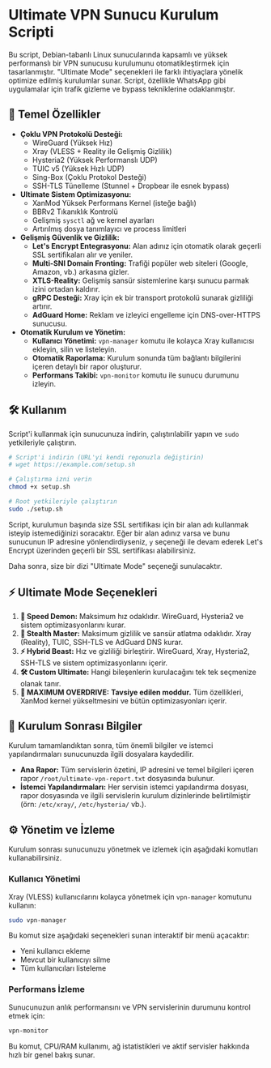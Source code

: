 # Ultimate VPN Sunucu Kurulum Scripti

Bu script, Debian-tabanlı Linux sunucularında kapsamlı ve yüksek performanslı bir VPN sunucusu kurulumunu otomatikleştirmek için tasarlanmıştır. "Ultimate Mode" seçenekleri ile farklı ihtiyaçlara yönelik optimize edilmiş kurulumlar sunar. Script, özellikle WhatsApp gibi uygulamalar için trafik gizleme ve bypass tekniklerine odaklanmıştır.

## 🚀 Temel Özellikler

- **Çoklu VPN Protokolü Desteği:**
  - WireGuard (Yüksek Hız)
  - Xray (VLESS + Reality ile Gelişmiş Gizlilik)
  - Hysteria2 (Yüksek Performanslı UDP)
  - TUIC v5 (Yüksek Hızlı UDP)
  - Sing-Box (Çoklu Protokol Desteği)
  - SSH-TLS Tünelleme (Stunnel + Dropbear ile esnek bypass)
- **Ultimate Sistem Optimizasyonu:**
  - XanMod Yüksek Performans Kernel (isteğe bağlı)
  - BBRv2 Tıkanıklık Kontrolü
  - Gelişmiş `sysctl` ağ ve kernel ayarları
  - Artırılmış dosya tanımlayıcı ve process limitleri
- **Gelişmiş Güvenlik ve Gizlilik:**
  - **Let's Encrypt Entegrasyonu:** Alan adınız için otomatik olarak geçerli SSL sertifikaları alır ve yeniler.
  - **Multi-SNI Domain Fronting:** Trafiği popüler web siteleri (Google, Amazon, vb.) arkasına gizler.
  - **XTLS-Reality:** Gelişmiş sansür sistemlerine karşı sunucu parmak izini ortadan kaldırır.
  - **gRPC Desteği:** Xray için ek bir transport protokolü sunarak gizliliği artırır.
  - **AdGuard Home:** Reklam ve izleyici engelleme için DNS-over-HTTPS sunucusu.
- **Otomatik Kurulum ve Yönetim:**
  - **Kullanıcı Yönetimi:** `vpn-manager` komutu ile kolayca Xray kullanıcısı ekleyin, silin ve listeleyin.
  - **Otomatik Raporlama:** Kurulum sonunda tüm bağlantı bilgilerini içeren detaylı bir rapor oluşturur.
  - **Performans Takibi:** `vpn-monitor` komutu ile sunucu durumunu izleyin.

## 🛠️ Kullanım

Script'i kullanmak için sunucunuza indirin, çalıştırılabilir yapın ve `sudo` yetkileriyle çalıştırın.

```bash
# Script'i indirin (URL'yi kendi reponuzla değiştirin)
# wget https://example.com/setup.sh

# Çalıştırma izni verin
chmod +x setup.sh

# Root yetkileriyle çalıştırın
sudo ./setup.sh
```

Script, kurulumun başında size SSL sertifikası için bir alan adı kullanmak isteyip istemediğinizi soracaktır. Eğer bir alan adınız varsa ve bunu sunucunun IP adresine yönlendirdiyseniz, `y` seçeneği ile devam ederek Let's Encrypt üzerinden geçerli bir SSL sertifikası alabilirsiniz.

Daha sonra, size bir dizi "Ultimate Mode" seçeneği sunulacaktır.

## ⚡ Ultimate Mode Seçenekleri

1.  **🏃 Speed Demon:** Maksimum hız odaklıdır. WireGuard, Hysteria2 ve sistem optimizasyonlarını kurar.
2.  **🥷 Stealth Master:** Maksimum gizlilik ve sansür atlatma odaklıdır. Xray (Reality), TUIC, SSH-TLS ve AdGuard DNS kurar.
3.  **⚡ Hybrid Beast:** Hız ve gizliliği birleştirir. WireGuard, Xray, Hysteria2, SSH-TLS ve sistem optimizasyonlarını içerir.
4.  **🛠️ Custom Ultimate:** Hangi bileşenlerin kurulacağını tek tek seçmenize olanak tanır.
5.  **🚀 MAXIMUM OVERDRIVE:** **Tavsiye edilen moddur.** Tüm özellikleri, XanMod kernel yükseltmesini ve bütün optimizasyonları içerir.

## 📄 Kurulum Sonrası Bilgiler

Kurulum tamamlandıktan sonra, tüm önemli bilgiler ve istemci yapılandırmaları sunucunuzda ilgili dosyalara kaydedilir.

- **Ana Rapor:** Tüm servislerin özetini, IP adresini ve temel bilgileri içeren rapor `/root/ultimate-vpn-report.txt` dosyasında bulunur.
- **İstemci Yapılandırmaları:** Her servisin istemci yapılandırma dosyası, rapor dosyasında ve ilgili servislerin kurulum dizinlerinde belirtilmiştir (örn: `/etc/xray/`, `/etc/hysteria/` vb.).

## ⚙️ Yönetim ve İzleme

Kurulum sonrası sunucunuzu yönetmek ve izlemek için aşağıdaki komutları kullanabilirsiniz.

### Kullanıcı Yönetimi

Xray (VLESS) kullanıcılarını kolayca yönetmek için `vpn-manager` komutunu kullanın:

```bash
sudo vpn-manager
```

Bu komut size aşağıdaki seçenekleri sunan interaktif bir menü açacaktır:
- Yeni kullanıcı ekleme
- Mevcut bir kullanıcıyı silme
- Tüm kullanıcıları listeleme

### Performans İzleme

Sunucunuzun anlık performansını ve VPN servislerinin durumunu kontrol etmek için:

```bash
vpn-monitor
```

Bu komut, CPU/RAM kullanımı, ağ istatistikleri ve aktif servisler hakkında hızlı bir genel bakış sunar.
